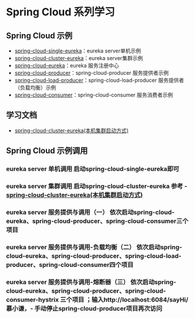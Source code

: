 # Spring Cloud 系列学习

## Spring Cloud 示例
- [spring-cloud-single-eureka](https://github.com/15001167619/spring-cloud/tree/master/spring-cloud-single-eureka)：eureka server单机示例
- [spring-cloud-cluster-eureka](https://github.com/15001167619/spring-cloud/tree/master/spring-cloud-cluster-eureka)：eureka server集群示例
- [spring-cloud-eureka](https://github.com/15001167619/spring-cloud/tree/master/spring-cloud-eureka)：eureka 服务注册中心
- [spring-cloud-producer](https://github.com/15001167619/spring-cloud/tree/master/spring-cloud-producer)：spring-cloud-producer 服务提供者示例
- [spring-cloud-load-producer](https://github.com/15001167619/spring-cloud/tree/master/spring-cloud-load-producer)：spring-cloud-load-producer 服务提供者（负载均衡）示例
- [spring-cloud-consumer](https://github.com/15001167619/spring-cloud/tree/master/spring-cloud-consumer)：spring-cloud-consumer 服务消费者示例

## 学习文档

- [spring-cloud-cluster-eureka(本机集群启动方式)](https://weibo.com/ttarticle/p/show?id=2309404230835917206231#_0)

## Spring Cloud 示例调用

### eureka server 单机调用 启动spring-cloud-single-eureka即可
### eureka server 集群调用 启动spring-cloud-cluster-eureka 参考 - [spring-cloud-cluster-eureka(本机集群启动方式)](https://weibo.com/ttarticle/p/show?id=2309404230835917206231#_0)
### eureka server 服务提供与调用（一） 依次启动spring-cloud-eureka、spring-cloud-producer、spring-cloud-consumer三个项目
### eureka server 服务提供与调用-负载均衡（二） 依次启动spring-cloud-eureka、spring-cloud-producer、spring-cloud-load-producer、spring-cloud-consumer四个项目
### eureka server 服务提供与调用-熔断器（三） 依次启动spring-cloud-eureka、spring-cloud-producer、spring-cloud-consumer-hystrix 三个项目 ；输入http://localhost:6084/sayHi/慕小谦，- 手动停止spring-cloud-producer项目再次访问



